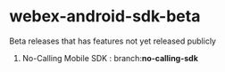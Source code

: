 # webex-android-sdk-beta
Beta releases that has features not yet released publicly

1) No-Calling Mobile SDK : branch:**no-calling-sdk**
